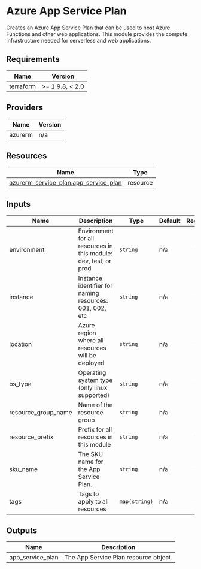 <!-- BEGIN_TF_DOCS -->
<!-- markdown-table-prettify-ignore-start -->
# Azure App Service Plan

Creates an Azure App Service Plan that can be used to host Azure Functions and other web applications.
This module provides the compute infrastructure needed for serverless and web applications.

## Requirements

| Name | Version |
|------|---------|
| terraform | >= 1.9.8, < 2.0 |

## Providers

| Name | Version |
|------|---------|
| azurerm | n/a |

## Resources

| Name | Type |
|------|------|
| [azurerm_service_plan.app_service_plan](https://registry.terraform.io/providers/hashicorp/azurerm/latest/docs/resources/service_plan) | resource |

## Inputs

| Name | Description | Type | Default | Required |
|------|-------------|------|---------|:--------:|
| environment | Environment for all resources in this module: dev, test, or prod | `string` | n/a | yes |
| instance | Instance identifier for naming resources: 001, 002, etc | `string` | n/a | yes |
| location | Azure region where all resources will be deployed | `string` | n/a | yes |
| os\_type | Operating system type (only linux supported) | `string` | n/a | yes |
| resource\_group\_name | Name of the resource group | `string` | n/a | yes |
| resource\_prefix | Prefix for all resources in this module | `string` | n/a | yes |
| sku\_name | The SKU name for the App Service Plan. | `string` | n/a | yes |
| tags | Tags to apply to all resources | `map(string)` | n/a | yes |

## Outputs

| Name | Description |
|------|-------------|
| app\_service\_plan | The App Service Plan resource object. |
<!-- markdown-table-prettify-ignore-end -->
<!-- END_TF_DOCS -->
